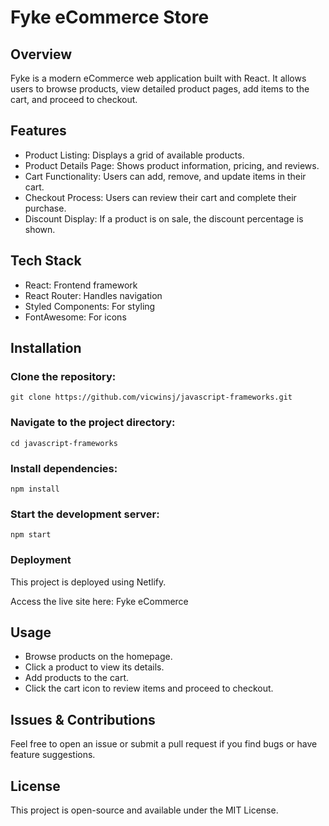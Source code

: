 # Fyke eCommerce Store

## Overview

Fyke is a modern eCommerce web application built with React. It allows users to browse products, view detailed product pages, add items to the cart, and proceed to checkout.

## Features

- Product Listing: Displays a grid of available products.
- Product Details Page: Shows product information, pricing, and reviews.
- Cart Functionality: Users can add, remove, and update items in their cart.
- Checkout Process: Users can review their cart and complete their purchase.
- Discount Display: If a product is on sale, the discount percentage is shown.

## Tech Stack

- React: Frontend framework
- React Router: Handles navigation
- Styled Components: For styling
- FontAwesome: For icons

## Installation

### Clone the repository:

`git clone https://github.com/vicwinsj/javascript-frameworks.git`

### Navigate to the project directory:

`cd javascript-frameworks`

### Install dependencies:

`npm install`

### Start the development server:

`npm start`

### Deployment

This project is deployed using Netlify.

Access the live site here: Fyke eCommerce

## Usage

- Browse products on the homepage.
- Click a product to view its details.
- Add products to the cart.
- Click the cart icon to review items and proceed to checkout.

## Issues & Contributions

Feel free to open an issue or submit a pull request if you find bugs or have feature suggestions.

## License

This project is open-source and available under the MIT License.
